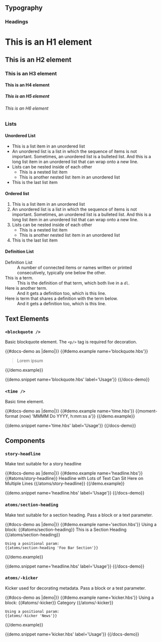 ## Typography

### Headings

<h1>This is an H1 element</h1>
<h2>This is an H2 element</h2>
<h3>This is an H3 element</h3>
<h4>This is an H4 element</h4>
<h5>This is an H5 element</h5>
<h6>This is an H6 element</h6>

### Lists

#### Unordered List
<ul>
  <li>This is a list item in an unordered list</li>
  <li>An unordered list is a list in which the sequence of items is not important. Sometimes, an unordered list is a bulleted list. And this is a long list item in an unordered list that can wrap onto a new line. </li>
  <li>
    Lists can be nested inside of each other
    <ul>
      <li>This is a nested list item</li>
      <li>This is another nested list item in an unordered list</li>
    </ul>
  </li>
  <li>This is the last list item</li>
</ul>

#### Ordered list
<ol>
  <li>This is a list item in an unordered list</li>
  <li>An unordered list is a list in which the sequence of items is not important. Sometimes, an unordered list is a bulleted list. And this is a long list item in an unordered list that can wrap onto a new line. </li>
  <li>
    Lists can be nested inside of each other
    <ul>
      <li>This is a nested list item</li>
      <li>This is another nested list item in an unordered list</li>
    </ul>
  </li>
  <li>This is the last list item</li>
</ol>

#### Definition List
<dl>
  <dt>Definition List</dt>
  <dd>A number of connected items or names written or printed consecutively, typically one below the other.</dd>
  <dt>This is a term.</dt>
  <dd>This is the definition of that term, which both live in a <code>dl</code>.</dd>
  <dt>Here is another term.</dt>
  <dd>And it gets a definition too, which is this line.</dd>
  <dt>Here is term that shares a definition with the term below.</dt>
  <dd>And it gets a definition too, which is this line.</dd>
</dl>

## Text Elements

### `<blockquote />`

Basic blockquote element. The `<p/>` tag is required for decoration.

{{#docs-demo as |demo|}}
  {{#demo.example name='blockquote.hbs'}}
    <blockquote>
      <p>
        Lorem ipsum
      </p>
    </blockquote>
  {{/demo.example}}

  {{demo.snippet name='blockquote.hbs' label='Usage'}}
{{/docs-demo}}

### `<time />`

Basic time element.

{{#docs-demo as |demo|}}
  {{#demo.example name='time.hbs'}}
    <time datetime={{now}}>{{moment-format (now) 'MMMM Do YYYY, h:mm:ss a'}}</time>
  {{/demo.example}}

  {{demo.snippet name='time.hbs' label='Usage'}}
{{/docs-demo}}

## Components

### `story-headline`
Make text suitable for a story headline

{{#docs-demo as |demo|}}
  {{#demo.example name='headline.hbs'}}
    {{#atoms/story-headline}}
      Headline with Lots of Text Can Sit Here on Multiple Lines
    {{/atoms/story-headline}}
  {{/demo.example}}

  {{demo.snippet name='headline.hbs' label='Usage'}}
{{/docs-demo}}

### `atoms/section-heading`
Make text suitable for a section heading. Pass a block or a text parameter.

{{#docs-demo as |demo|}}
  {{#demo.example name='section.hbs'}}
    Using a block:
    {{#atoms/section-heading}}
      This is a Section Heading
    {{/atoms/section-heading}}

    Using a positional param:
    {{atoms/section-heading 'Foo Bar Section'}}
  {{/demo.example}}

  {{demo.snippet name='headline.hbs' label='Usage'}}
{{/docs-demo}}


### `atoms/-kicker`

Kicker used for decorating metadata. Pass a block or a test parameter.

{{#docs-demo as |demo|}}
  {{#demo.example name='kicker.hbs'}}
    Using a block:
    {{#atoms/-kicker}}
      Category
    {{/atoms/-kicker}}

    Using a positional param:
    {{atoms/-kicker 'News'}}
  {{/demo.example}}

  {{demo.snippet name='kicker.hbs' label='Usage'}}
{{/docs-demo}}
